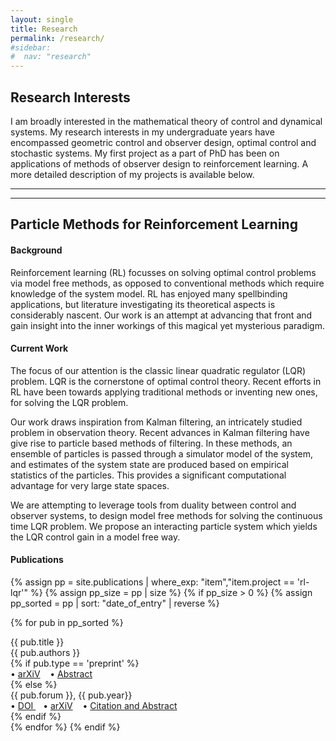 ```yaml
---
layout: single
title: Research
permalink: /research/
#sidebar:
#  nav: "research"
---
```


## Research Interests

I am broadly interested in the mathematical theory of control and dynamical systems. My research interests in my undergraduate years have encompassed geometric control and observer design, optimal control and stochastic systems. My first project as a part of PhD has been on applications of methods of observer design to reinforcement learning. A more detailed description of my projects is available below. 
<!--
My time at the student satellite project introduced me to spacecraft dynamics and control.
-->
<!--
A list of my publications is available <a href="{{ '/publications/' | relative_url }}"> here </a>. 
-->

----
****

## Particle Methods for Reinforcement Learning

#### Background
Reinforcement learning (RL) focusses on solving optimal control problems via model free methods, as opposed to conventional methods which require knowledge of the system model. RL has enjoyed many spellbinding applications, but literature investigating its theoretical aspects is considerably nascent. Our work is an attempt at advancing that front and gain insight into the inner workings of this magical yet mysterious paradigm. 

#### Current Work

The focus of our attention is the classic linear quadratic regulator (LQR) problem. LQR is the cornerstone of optimal control theory. Recent efforts in RL have been towards applying traditional methods or inventing new ones, for solving the LQR problem. 

Our work draws inspiration from Kalman filtering, an intricately studied problem in observation theory. Recent advances in Kalman filtering have give rise to particle based methods of filtering. In these methods, an ensemble of particles is passed through a simulator model of the system, and estimates of the system state are produced based on empirical statistics of the particles. This provides a significant computational advantage for very large state spaces. 

We are attempting to leverage tools from duality between control and observer systems, to design model free methods for solving the continuous time LQR problem. We propose an interacting particle system which yields the LQR control gain in a model free way. 

#### Publications

{% assign pp = site.publications | where_exp: "item","item.project == 'rl-lqr'" %}
{% assign pp_size = pp | size %}
{% if pp_size > 0 %}
{% assign pp_sorted = pp | sort: "date_of_entry" | reverse %}
<!-- <h3 class="mt-4" id="pp">Preprints</h3> -->
{% for pub in pp_sorted %}
<div class="pubitem">
  <div class="pubtitle">
    {{ pub.title }}
  </div>
  <div class="pubauthors">
    {{ pub.authors }}
  </div>
  {% if pub.type == 'preprint' %}
  <div class="publinks">
  &#8226; <a href="{{pub.arxiv}}">arXiV</a>
    &nbsp;&nbsp; &#8226; <a href="{{pub.url | relative_url }}">Abstract</a>
  </div>
  {% else %}
  <div>
    <div class="pubinfo">
      {{ pub.forum }}, {{ pub.year}}
    </div>
    <div class="publinks">
    &#8226; <a href="{{pub.doi}}"> DOI </a>&nbsp;&nbsp; &#8226; <a href="{{pub.arxiv}}">arXiV</a>
      &nbsp;&nbsp; &#8226; <a href="{{pub.url | relative_url }}">Citation and Abstract</a>
    </div>
  </div>
  {% endif %}
</div>
{% endfor %}
{% endif %}
